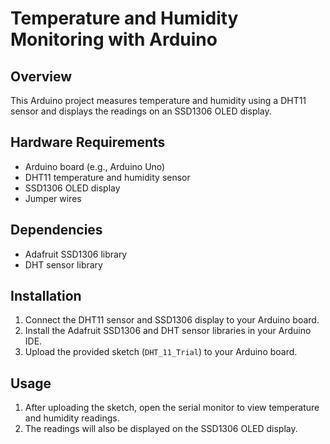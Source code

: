 # Temperature and Humidity Monitoring with Arduino

## Overview
This Arduino project measures temperature and humidity using a DHT11 sensor and displays the readings on an SSD1306 OLED display.

## Hardware Requirements
- Arduino board (e.g., Arduino Uno)
- DHT11 temperature and humidity sensor
- SSD1306 OLED display
- Jumper wires

## Dependencies
- Adafruit SSD1306 library
- DHT sensor library

## Installation
1. Connect the DHT11 sensor and SSD1306 display to your Arduino board.
2. Install the Adafruit SSD1306 and DHT sensor libraries in your Arduino IDE.
3. Upload the provided sketch (`DHT_11_Trial`) to your Arduino board.

## Usage
1. After uploading the sketch, open the serial monitor to view temperature and humidity readings.
2. The readings will also be displayed on the SSD1306 OLED display.

